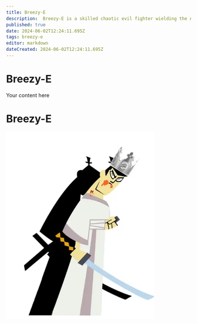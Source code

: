 ```yaml
---
title: Breezy-E
description:  Breezy-E is a skilled chaotic evil fighter wielding the Arc of Death's Touch and Godsbane.
published: true
date: 2024-06-02T12:24:11.695Z
tags: breezy-e
editor: markdown
dateCreated: 2024-06-02T12:24:11.695Z
---
```


# Breezy-E 
Your content here

# Breezy-E 
![breezy.webp](/characters/breezy/breezy.webp)